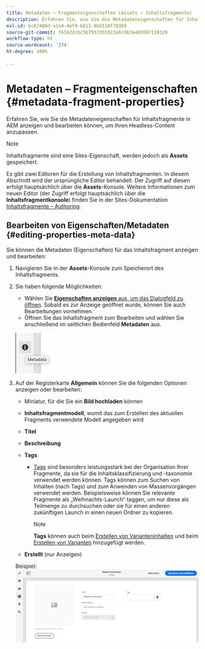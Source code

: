 ```yaml
---
title: Metadaten – Fragmenteigenschaften (Assets – Inhaltsfragmente)
description: Erfahren Sie, wie Sie die Metadateneigenschaften für Inhaltsfragmente anzeigen und bearbeiten können.
exl-id: bc67480d-a1e4-4ef9-b811-8bd110f70369
source-git-commit: f6162dcbc5b7937d55922e8c963a402697110329
workflow-type: ht
source-wordcount: '274'
ht-degree: 100%

---
```


# Metadaten – Fragmenteigenschaften {#metadata-fragment-properties}

Erfahren Sie, wie Sie die Metadateneigenschaften für Inhaltsfragmente in AEM anzeigen und bearbeiten können, um Ihren Headless-Content anzupassen.

>[!NOTE]
>
>Inhaltsfragmente sind eine Sites-Eigenschaft, werden jedoch als **Assets** gespeichert.
>
>Es gibt zwei Editoren für die Erstellung von Inhaltsfragmenten. In diesem Abschnitt wird der ursprüngliche Editor behandelt. Der Zugriff auf diesen erfolgt hauptsächlich über die **Assets**-Konsole. Weitere Informationen zum neuen Editor (der Zugriff erfolgt hauptsächlich über die **Inhaltsfragmentkonsole**) finden Sie in der Sites-Dokumentation [Inhaltsfragmente – Authoring](/help/sites-cloud/administering/content-fragments/authoring.md).

## Bearbeiten von Eigenschaften/Metadaten {#editing-properties-meta-data}

Sie können die Metadaten (Eigenschaften) für das Inhaltsfragment anzeigen und bearbeiten:

1. Navigieren Sie in der **Assets**-Konsole zum Speicherort des Inhaltsfragments.
2. Sie haben folgende Möglichkeiten:

   * Wählen Sie [**Eigenschaften anzeigen** aus, um das Dialogfeld zu öffnen](/help/assets/manage-digital-assets.md#editing-properties). Sobald es zur Anzeige geöffnet wurde, können Sie auch Bearbeitungen vornehmen.
   * Öffnen Sie das Inhaltsfragment zum Bearbeiten und wählen Sie anschließend im seitlichen Bedienfeld **Metadaten** aus.

   ![Metadaten im Seitenbereich](assets/cfm-metadata-01.png)

3. Auf der Registerkarte **Allgemein** können Sie die folgenden Optionen anzeigen oder bearbeiten:

   * Miniatur, für die Sie ein **Bild hochladen** können
   * **Inhaltsfragmentmodell**, womit das zum Erstellen des aktuellen Fragments verwendete Modell angegeben wird
   * **Titel**
   * **Beschreibung**
   * **Tags**
      * [Tags](/help/sites-cloud/authoring/sites-console/tags.md) sind besonders leistungsstark bei der Organisation Ihrer Fragmente, da sie für die Inhaltsklassifizierung und -taxonomie verwendet werden können. Tags können zum Suchen von Inhalten (nach Tags) und zum Anwenden von Massenvorgängen verwendet werden.
Beispielsweise können Sie relevante Fragmente als „Weihnachts-Launch“ taggen, um nur diese als Teilmenge zu durchsuchen oder sie für einen anderen zukünftigen Launch in einen neuen Ordner zu kopieren.

        >[!NOTE]
        >
        >**Tags** können auch beim [Erstellen von Varianteninhalten](/help/assets/content-fragments/content-fragments-variations.md#authoring-your-content) und beim [Erstellen von Varianten](/help/assets/content-fragments/content-fragments-variations.md#creating-a-variation) hinzugefügt werden.

   * **Erstellt** (nur Anzeigen)

   Beispiel:
   ![Beispiel für Metadaten](assets/cfm-metadata-02.png)
